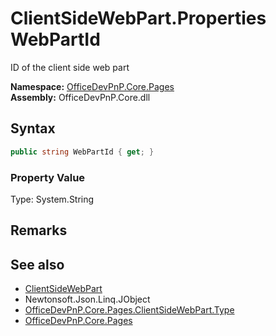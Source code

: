 # ClientSideWebPart.Properties WebPartId
 ID of the client side web part   

**Namespace:** [OfficeDevPnP.Core.Pages](OfficeDevPnP.Core.Pages.md)  
**Assembly:** OfficeDevPnP.Core.dll  
## Syntax
```C#
public string WebPartId { get; }
```

### Property Value
Type: System.String  

## Remarks
  
## See also
- [ClientSideWebPart](OfficeDevPnP.Core.Pages.ClientSideWebPart.md) 
- Newtonsoft.Json.Linq.JObject
- [OfficeDevPnP.Core.Pages.ClientSideWebPart.Type](OfficeDevPnP.Core.Pages.ClientSideWebPart.Type.md)
- [OfficeDevPnP.Core.Pages](OfficeDevPnP.Core.Pages.md) 
